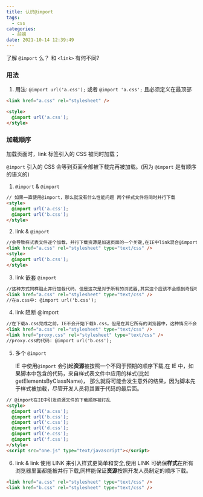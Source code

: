 ```yaml
---
title: 认识@import
tags:
  - css
categories:
  - 前端
date: 2021-10-14 12:39:49
---
```


了解 `@import` 么？ 和 `<link>` 有何不同?

<!-- more -->

### 用法

1. 用法: `@import url('a.css');` 或者 `@import 'a.css';` 且必须定义在最顶部

```html
<link href="a.css" rel="stylesheet" />

<style>
  @import url('a.css');
</style>
```

### 加载顺序

加载页面时，link 标签引入的 CSS 被同时加载；

`@import` 引入的 CSS 会等到页面全部被下载完再被加载。(因为 `@import` 是有顺序的语义的)

1. `@import` & `@import`

```html
// 如果一直使用@import，那么就没有什么性能问题 两个样式文件将同时并行下载
<style>
  @import url('a.css');
  @import url('b.css');
</style>
```

2. link & `@import`

```html
//会导致样式表文件逐个加载，并行下载资源是加速页面的一个关键,在IE中link混合@import会破坏样式并行下载
<link href="a.css" rel="stylesheet" type="text/css" />
<style>
  @import url('b.css');
</style>
```

3. link 嵌套 `@import`

```html
//这种方式同样阻止并行加载代码，但是这次是对于所有的浏览器,其实这个应该不会感到奇怪吧，简单的想一下就能理解了。浏览器必须先下载a.css，并分析它，这个时候，浏览器发现了@import规则，然后才会开始加载b.css.
<link href="a.css" rel="stylesheet" type="text/css" />
//在a.css中: @import url('b.css');
```

4. link 阻断 @import

```html
//在下载a.css完成之前，IE不会开始下载b.css。但是在其它所有的浏览器中，这种情况不会发生
<link href="a.css" rel="stylesheet" type="text/css" />
<link href="proxy.css" rel="stylesheet" type="text/css" />
//proxy.css的代码: @import url('b.css');
```

5. 多个 `@import`

   IE 中使用`@import` 会引起**资源**被按照一个不同于预期的顺序下载,在 IE 中，如果脚本中包含的代码，来自样式表文件中应用的样式(比如 getElementsByClassName)， 那么就将可能会发生意外的结果，因为脚本先于样式被加载，尽管开发人员将其置于代码的最后面。

```html
// @import在IE中引发资源文件的下载顺序被打乱
<style>
  @import url('a.css');
  @import url('b.css');
  @import url('c.css');
  @import url('d.css');
  @import url('e.css');
  @import url('f.css');
</style>
<script src="one.js" type="text/javascript"></script>
```

6. link & link
   使用 LINK 来引入样式更简单和安全,使用 LINK 可确保**样式**在所有浏览器里面都能被并行下载,同样能保证**资源**按照开发人员制定的顺序下载。

```html
<link href="a.css" rel="stylesheet" type="text/css" />
<link href="b.css" rel="stylesheet" type="text/css" />
```
